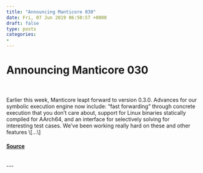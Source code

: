 ```yaml
---
title: "Announcing Manticore 030"
date: Fri, 07 Jun 2019 06:50:57 +0000
draft: false
type: posts
categories: 
- 
---
```

# Announcing Manticore 030

<br/>

<br/>
Earlier this week, Manticore leapt forward to version 0.3.0. Advances for our symbolic execution engine now include: “fast forwarding” through concrete execution that you don’t care about, support for Linux binaries statically compiled for AArch64, and an interface for selectively solving for interesting test cases. We’ve been working really hard on these and other features \[…\]

#### [Source](https://blog.trailofbits.com/2019/06/07/announcing-manticore-0-3-0/)

<br/>
---
